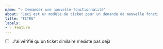 ```yaml
---
name: "✨ Demander une nouvelle fonctionnalité"
about: "Ceci est un modèle de ticket pour un demande de nouvelle fonctionnalité"
title: "TITRE"
labels:
- ✨ Feature
---
```


- [ ] J'ai vérifié qu'un ticket similaire n'existe pas déjà